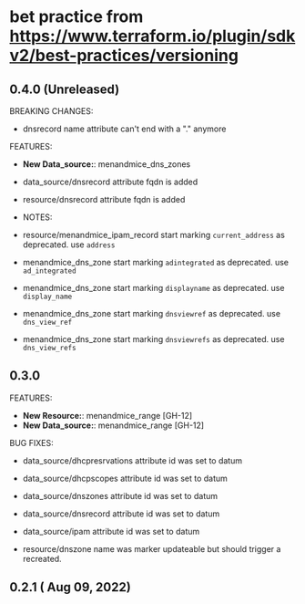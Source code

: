 
# bet practice from https://www.terraform.io/plugin/sdkv2/best-practices/versioning

## 0.4.0 (Unreleased)

BREAKING CHANGES:

* dnsrecord name attribute can't end with a "." anymore

FEATURES:

* **New Data_source:**: menandmice_dns_zones
* data_source/dnsrecord attribute fqdn is added
* resource/dnsrecord attribute fqdn is added

* NOTES:

* resource/menandmice_ipam_record start marking `current_address` as deprecated. use `address`
* menandmice_dns_zone start marking `adintegrated` as deprecated. use `ad_integrated`
* menandmice_dns_zone start marking `displayname` as deprecated. use `display_name`
* menandmice_dns_zone start marking `dnsviewref` as deprecated. use `dns_view_ref`
* menandmice_dns_zone start marking `dnsviewrefs` as deprecated. use `dns_view_refs`

## 0.3.0

FEATURES:

* **New Resource:**: menandmice_range [GH-12]
* **New Data_source:**: menandmice_range [GH-12]

BUG FIXES:

* data_source/dhcpresrvations attribute id was set to datum
* data_source/dhcpscopes attribute id was set to datum
* data_source/dnszones attribute id was set to datum
* data_source/dnsrecord attribute id was set to datum
* data_source/ipam attribute id was set to datum

* resource/dnszone name was marker updateable but should trigger a recreated.

## 0.2.1 ( Aug 09, 2022)
